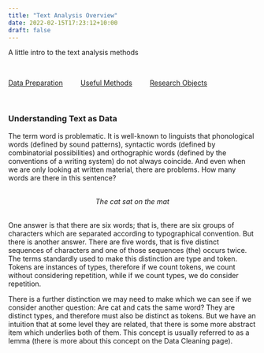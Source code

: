 ```yaml
---
title: "Text Analysis Overview"
date: 2022-02-15T17:23:12+10:00
draft: false
---
```


A little intro to the text analysis methods

<br />

[Data Preparation](../data_prep/) &emsp;&emsp; [Useful Methods](../methods/) &emsp;&emsp; [Research Objects](../research_objects/)

<br />

### Understanding Text as Data

The term word is problematic. It is well-known to linguists that phonological words (defined by sound patterns), syntactic words (defined by combinatorial possibilities) and orthographic words (defined by the conventions of a writing system) do not always coincide. And even when we are only looking at written material, there are problems. How many words are there in this sentence?
<br />
<br />
<center><i>The cat sat on the mat </i></center>
<br />

One answer is that there are six words; that is, there are six groups of characters which are separated according to typographical convention. But there is another answer. There are five words, that is five distinct sequences of characters and one of those sequences (the) occurs twice. The terms standardly used to make this distinction are type and token. Tokens are instances of types, therefore if we count tokens, we count without considering repetition, while if we count types, we do consider repetition.

There is a further distinction we may need to make which we can see if we consider another question: Are cat and cats the same word? They are distinct types, and therefore must also be distinct as tokens. But we have an intuition that at some level they are related, that there is some more abstract item which underlies both of them. This concept is usually referred to as a lemma (there is more about this concept on the Data Cleaning page).

